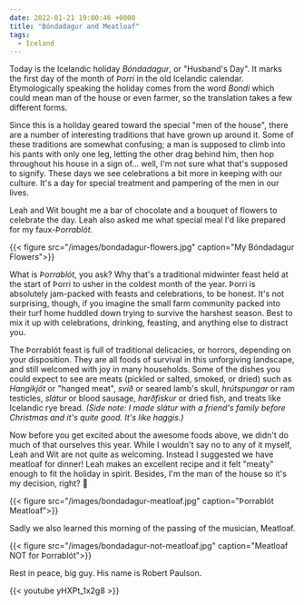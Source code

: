 ```yaml
---
date: 2022-01-21 19:00:46 +0000
title: "Bóndadagur and Meatloaf"
tags:
  - Iceland
---
```


Today is the Icelandic holiday *Bóndadagur*, or "Husband's Day". It marks the
first day of the month of *Þorri* in the old Icelandic calendar. Etymologically
speaking the holiday comes from the word *Bondi* which could mean man of the
house or even farmer, so the translation takes a few different forms.

Since this is a holiday geared toward the special "men of the house", there are
a number of interesting traditions that have grown up around it. Some of these
traditions are somewhat confusing; a man is supposed to climb into his pants
with only one leg, letting the other drag behind him, then hop throughout his
house in a sign of… well, I'm not sure what that's supposed to signify. These
days we see celebrations a bit more in keeping with our culture. It's a day for
special treatment and pampering of the men in our lives.

Leah and Wit bought me a bar of chocolate and a bouquet of flowers to celebrate
the day. Leah also asked me what special meal I'd like prepared for my
faux-*Þorrablót*.

{{< figure src="/images/bondadagur-flowers.jpg" caption="My Bóndadagur Flowers">}}

What is *Þorrablót*, you ask? Why that's a traditional midwinter feast held at
the start of Þorri to usher in the coldest month of the year. Þorri is
absolutely jam-packed with feasts and celebrations, to be honest. It's not
surprising, though, if you imagine the small farm community packed into their
turf home huddled down trying to survive the harshest season. Best to mix it up
with celebrations, drinking, feasting, and anything else to distract you.

The Þorrablót feast is full of traditional delicacies, or horrors, depending on
your disposition. They are all foods of survival in this unforgiving landscape,
and still welcomed with joy in many households. Some of the dishes you could
expect to see are meats (pickled or salted, smoked, or dried) such as
*Hangikjöt* or "hanged meat", *svíð* or seared lamb's skull, *hrútspungar* or
ram testicles, *slátur* or blood sausage, *harðfiskur* or dried fish, and treats
like Icelandic rye bread. *(Side note: I made slátur with a friend's family
before Christmas and it's quite good. It's like haggis.)*

Now before you get excited about the awesome foods above, we didn't do much of
that ourselves this year. While I wouldn't say no to any of it myself, Leah and
Wit are not quite as welcoming. Instead I suggested we have meatloaf for dinner!
Leah makes an excellent recipe and it felt "meaty" enough to fit the holiday in
spirit. Besides, I'm the man of the house so it's my decision, right? 🙂


{{< figure src="/images/bondadagur-meatloaf.jpg" caption="Þorrablót Meatloaf">}}

Sadly we also learned this morning of the passing of the musician, Meatloaf.

{{< figure src="/images/bondadagur-not-meatloaf.jpg" caption="Meatloaf NOT for Þorrablót">}}

Rest in peace, big guy. His name is Robert Paulson.

{{< youtube yHXPt_1x2g8 >}}

<!--  vim: set textwidth=80 shiftwidth=4 tabstop=4 expandtab: -->
